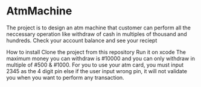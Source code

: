 # AtmMachine
The project is to design an atm machine that customer can perform all the neccessary operation like withdraw of cash in multiples of thousand and hundreds.
Check your account balance and see your reciept

How to install
Clone the project from this repository
Run it on xcode
The maximum money you can withdraw is #10000 and you can only withdraw in multiple of #500 & #1000.
For you to use your atm card, you must input 2345 as the 4 digit pin else if the user input wrong pin, it will not validate you when you want to perform any transaction.

